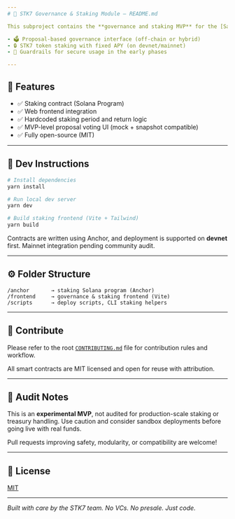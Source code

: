```yaml
---
# 📄 STK7 Governance & Staking Module — README.md

This subproject contains the **governance and staking MVP** for the [SaintK7](https://saintk7.com) token on Solana. It offers lightweight tools for:

- 🗳️ Proposal-based governance interface (off-chain or hybrid)
- 🔒 STK7 token staking with fixed APY (on devnet/mainnet)
- 🧪 Guardrails for secure usage in the early phases

---
```


## 🚀 Features

- ✅ Staking contract (Solana Program)
- ✅ Web frontend integration
- ✅ Hardcoded staking period and return logic
- ✅ MVP-level proposal voting UI (mock + snapshot compatible)
- ✅ Fully open-source (MIT)

---

## 🔧 Dev Instructions

```bash
# Install dependencies
yarn install

# Run local dev server
yarn dev

# Build staking frontend (Vite + Tailwind)
yarn build
```

Contracts are written using Anchor, and deployment is supported on **devnet** first. Mainnet integration pending community audit.

---

## ⚙️ Folder Structure

```
/anchor       → staking Solana program (Anchor)
/frontend     → governance & staking frontend (Vite)
/scripts      → deploy scripts, CLI staking helpers
```

---

## 🧠 Contribute

Please refer to the root [`CONTRIBUTING.md`](../CONTRIBUTING.md) file for contribution rules and workflow.

All smart contracts are MIT licensed and open for reuse with attribution.

---

## 🔐 Audit Notes

This is an **experimental MVP**, not audited for production-scale staking or treasury handling. Use caution and consider sandbox deployments before going live with real funds.

Pull requests improving safety, modularity, or compatibility are welcome!

---

## 📄 License

[MIT](../LICENSE)

---

_Built with care by the STK7 team. No VCs. No presale. Just code._

